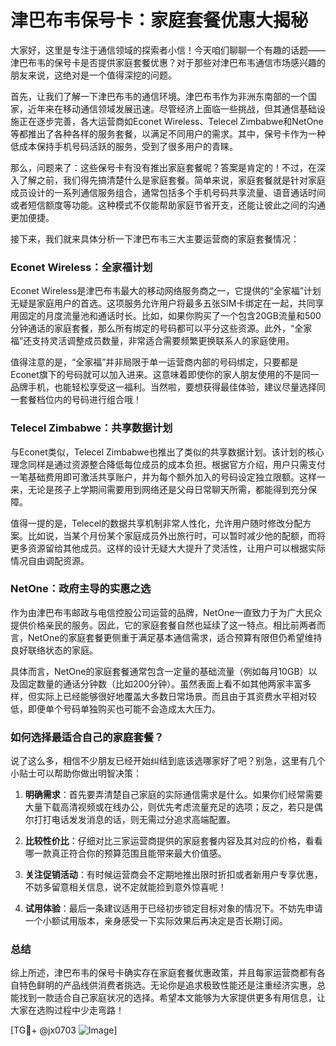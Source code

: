 # 津巴布韦保号卡：家庭套餐优惠大揭秘

大家好，这里是专注于通信领域的探索者小信！今天咱们聊聊一个有趣的话题——津巴布韦的保号卡是否提供家庭套餐优惠？对于那些对津巴布韦通信市场感兴趣的朋友来说，这绝对是一个值得深挖的问题。

首先，让我们了解一下津巴布韦的通信环境。津巴布韦作为非洲东南部的一个国家，近年来在移动通信领域发展迅速。尽管经济上面临一些挑战，但其通信基础设施正在逐步完善，各大运营商如Econet Wireless、Telecel Zimbabwe和NetOne等都推出了各种各样的服务套餐，以满足不同用户的需求。其中，保号卡作为一种低成本保持手机号码活跃的服务，受到了很多用户的青睐。

那么，问题来了：这些保号卡有没有推出家庭套餐呢？答案是肯定的！不过，在深入了解之前，我们得先搞清楚什么是家庭套餐。简单来说，家庭套餐就是针对家庭成员设计的一系列通信服务组合，通常包括多个手机号码共享流量、语音通话时间或者短信额度等功能。这种模式不仅能帮助家庭节省开支，还能让彼此之间的沟通更加便捷。

接下来，我们就来具体分析一下津巴布韦三大主要运营商的家庭套餐情况：

### Econet Wireless：全家福计划
Econet Wireless是津巴布韦最大的移动网络服务商之一，它提供的“全家福”计划无疑是家庭用户的首选。这项服务允许用户将最多五张SIM卡绑定在一起，共同享用固定的月度流量池和通话时长。比如，如果你购买了一个包含20GB流量和500分钟通话的家庭套餐，那么所有绑定的号码都可以平分这些资源。此外，“全家福”还支持灵活调整成员数量，非常适合需要频繁更换联系人的家庭使用。

值得注意的是，“全家福”并非局限于单一运营商内部的号码绑定，只要都是Econet旗下的号码就可以加入进来。这意味着即使你的家人朋友使用的不是同一品牌手机，也能轻松享受这一福利。当然啦，要想获得最佳体验，建议尽量选择同一套餐档位内的号码进行组合哦！

### Telecel Zimbabwe：共享数据计划
与Econet类似，Telecel Zimbabwe也推出了类似的共享数据计划。该计划的核心理念同样是通过资源整合降低每位成员的成本负担。根据官方介绍，用户只需支付一笔基础费用即可激活共享账户，并为每个额外加入的号码设定独立限额。这样一来，无论是孩子上学期间需要用到网络还是父母日常聊天所需，都能得到充分保障。

值得一提的是，Telecel的数据共享机制非常人性化，允许用户随时修改分配方案。比如说，当某个月份某个家庭成员外出旅行时，可以暂时减少他的配额，而将更多资源留给其他成员。这样的设计无疑大大提升了灵活性，让用户可以根据实际情况自由调配资源。

### NetOne：政府主导的实惠之选
作为由津巴布韦邮政与电信控股公司运营的品牌，NetOne一直致力于为广大民众提供价格亲民的服务。因此，它的家庭套餐自然也延续了这一特点。相比前两者而言，NetOne的家庭套餐更侧重于满足基本通信需求，适合预算有限但仍希望维持良好联络状态的家庭。

具体而言，NetOne的家庭套餐通常包含一定量的基础流量（例如每月10GB）以及固定数量的通话分钟数（比如200分钟）。虽然表面上看不如其他两家丰富多样，但实际上已经能够很好地覆盖大多数日常场景。而且由于其资费水平相对较低，即便单个号码单独购买也可能不会造成太大压力。

### 如何选择最适合自己的家庭套餐？
说了这么多，相信不少朋友已经开始纠结到底该选哪家好了吧？别急，这里有几个小贴士可以帮助你做出明智决策：

1. **明确需求**：首先要弄清楚自己家庭的实际通信需求是什么。如果你们经常需要大量下载高清视频或在线办公，则优先考虑流量充足的选项；反之，若只是偶尔打打电话发发消息的话，则无需过分追求高端配置。
   
2. **比较性价比**：仔细对比三家运营商提供的家庭套餐内容及其对应的价格，看看哪一款真正符合你的预算范围且能带来最大价值感。

3. **关注促销活动**：有时候运营商会不定期地推出限时折扣或者新用户专享优惠，不妨多留意相关信息，说不定就能捡到意外惊喜呢！

4. **试用体验**：最后一条建议适用于已经初步锁定目标对象的情况下。不妨先申请一个小额试用版本，亲身感受一下实际效果后再决定是否长期订阅。

### 总结
综上所述，津巴布韦的保号卡确实存在家庭套餐优惠政策，并且每家运营商都有各自特色鲜明的产品线供消费者挑选。无论你是追求极致性能还是注重经济实惠，总能找到一款适合自己家庭状况的选择。希望本文能够为大家提供更多有用信息，让大家在选购过程中少走弯路！

[TG💪+ @jx0703 ![Image](https://github.com/user-attachments/assets/dbca1d08-cadb-493c-b0ec-ad6f7a83f270)]